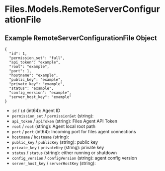 # Files.Models.RemoteServerConfigurationFile

## Example RemoteServerConfigurationFile Object

```
{
  "id": 1,
  "permission_set": "full",
  "api_token": "example",
  "root": "example",
  "port": 1,
  "hostname": "example",
  "public_key": "example",
  "private_key": "example",
  "status": "example",
  "config_version": "example",
  "server_host_key": "example"
}
```

* `id` / `id`  (int64): Agent ID
* `permission_set` / `permissionSet`  (string): 
* `api_token` / `apiToken`  (string): Files Agent API Token
* `root` / `root`  (string): Agent local root path
* `port` / `port`  (int64): Incoming port for files agent connections
* `hostname` / `hostname`  (string): 
* `public_key` / `publicKey`  (string): public key
* `private_key` / `privateKey`  (string): private key
* `status` / `status`  (string): either running or shutdown
* `config_version` / `configVersion`  (string): agent config version
* `server_host_key` / `serverHostKey`  (string): 
